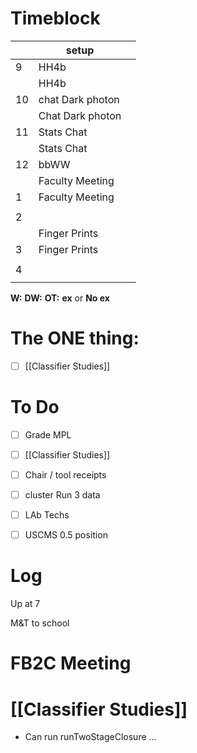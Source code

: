 # Timeblock

|     | setup            |     |
| --- | ---------------- | --- |
| 9   | HH4b             |     |
|     | HH4b             |     |
| 10  | chat Dark photon |     |
|     | Chat Dark photon |     |
| 11  | Stats Chat       |     |
|     | Stats Chat       |     |
| 12  | bbWW             |     |
|     | Faculty Meeting  |     |
| 1   | Faculty Meeting  |     |
|     |                  |     |
| 2   |                  |     |
|     | Finger Prints    |     |
| 3   | Finger Prints    |     |
|     |                  |     |
| 4   |                  |     |
|     |                  |     |

**W:**
**DW:**
**OT:**
**ex** or **No ex**

# The ONE thing: 
- [ ] [[Classifier Studies]]


# To Do
- [ ] Grade MPL
- [ ] [[Classifier Studies]]
- [ ] Chair / tool receipts
- [ ] cluster Run 3 data
- [ ] LAb Techs
- [ ] USCMS 0.5 position


# Log

Up at 7

M&T to school

# FB2C Meeting


# [[Classifier Studies]]
- Can run runTwoStageClosure ... 